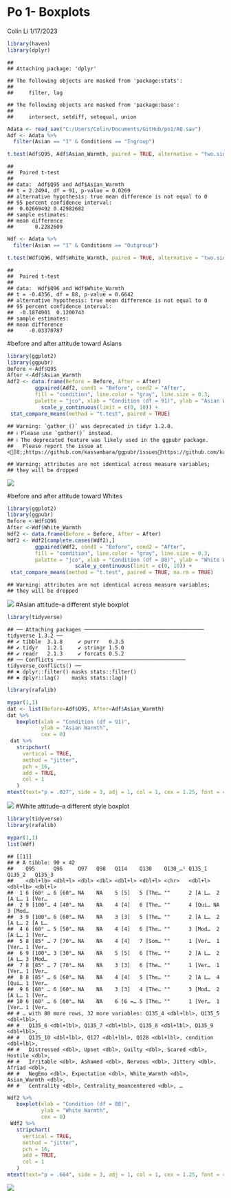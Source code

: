 Po 1- Boxplots
================
Colin Li
1/17/2023

``` r
library(haven)
library(dplyr)
```

    ## 
    ## Attaching package: 'dplyr'

    ## The following objects are masked from 'package:stats':
    ## 
    ##     filter, lag

    ## The following objects are masked from 'package:base':
    ## 
    ##     intersect, setdiff, setequal, union

``` r
Adata <- read_sav("C:/Users/Colin/Documents/GitHub/po1/AQ.sav")
Adf <- Adata %>% 
  filter(Asian == "1" & Conditions == "Ingroup")

t.test(Adf$Q95, Adf$Asian_Warmth, paired = TRUE, alternative = "two.sided")
```

    ## 
    ##  Paired t-test
    ## 
    ## data:  Adf$Q95 and Adf$Asian_Warmth
    ## t = 2.2494, df = 91, p-value = 0.0269
    ## alternative hypothesis: true mean difference is not equal to 0
    ## 95 percent confidence interval:
    ##  0.02669492 0.42982682
    ## sample estimates:
    ## mean difference 
    ##       0.2282609

``` r
Wdf <- Adata %>%
  filter(Asian == "1" & Conditions == "Outgroup")

t.test(Wdf$Q96, Wdf$White_Warmth, paired = TRUE, alternative = "two.sided")
```

    ## 
    ##  Paired t-test
    ## 
    ## data:  Wdf$Q96 and Wdf$White_Warmth
    ## t = -0.4356, df = 88, p-value = 0.6642
    ## alternative hypothesis: true mean difference is not equal to 0
    ## 95 percent confidence interval:
    ##  -0.1874901  0.1200743
    ## sample estimates:
    ## mean difference 
    ##     -0.03370787

\#before and after attitude toward Asians

``` r
library(ggplot2)
library(ggpubr)
Before <-Adf$Q95
After <-Adf$Asian_Warmth
Adf2 <- data.frame(Before = Before, After = After)
         ggpaired(Adf2, cond1 = "Before", cond2 = "After",
         fill = "condition", line.color = "gray", line.size = 0.3,
         palette = "jco", xlab = "Condition (df = 91)", ylab = "Asian Warmth") + 
           scale_y_continuous(limit = c(0, 10)) +
 stat_compare_means(method = "t.test", paired = TRUE)
```

    ## Warning: `gather_()` was deprecated in tidyr 1.2.0.
    ## ℹ Please use `gather()` instead.
    ## ℹ The deprecated feature was likely used in the ggpubr package.
    ##   Please report the issue at <]8;;https://github.com/kassambara/ggpubr/issueshttps://github.com/kassambara/ggpubr/issues]8;;>.

    ## Warning: attributes are not identical across measure variables;
    ## they will be dropped

![](po1_files/figure-gfm/unnamed-chunk-2-1.png)<!-- -->

\#before and after attitude toward Whites

``` r
library(ggplot2)
library(ggpubr)
Before <-Wdf$Q96
After <-Wdf$White_Warmth
Wdf2 <- data.frame(Before = Before, After = After)
Wdf2 <- Wdf2[complete.cases(Wdf2),]
         ggpaired(Wdf2, cond1 = "Before", cond2 = "After",
         fill = "condition", line.color = "gray", line.size = 0.3,
         palette = "jco", xlab = "Condition (df = 88)", ylab = "White Warmth") +
                      scale_y_continuous(limit = c(0, 10)) +
 stat_compare_means(method = "t.test", paired = TRUE, na.rm = TRUE)
```

    ## Warning: attributes are not identical across measure variables;
    ## they will be dropped

![](po1_files/figure-gfm/unnamed-chunk-3-1.png)<!-- --> \#Asian
attitude–a different style boxplot

``` r
library(tidyverse)
```

    ## ── Attaching packages ─────────────────────────────────────── tidyverse 1.3.2 ──
    ## ✔ tibble  3.1.8     ✔ purrr   0.3.5
    ## ✔ tidyr   1.2.1     ✔ stringr 1.5.0
    ## ✔ readr   2.1.3     ✔ forcats 0.5.2
    ## ── Conflicts ────────────────────────────────────────── tidyverse_conflicts() ──
    ## ✖ dplyr::filter() masks stats::filter()
    ## ✖ dplyr::lag()    masks stats::lag()

``` r
library(rafalib)

mypar(1,1)
dat <- list(Before=Adf$Q95, After=Adf$Asian_Warmth)
dat %>%
   boxplot(xlab = "Condition (df = 91)",
           ylab = "Asian Warmth",
           cex = 0)
 dat %>%
   stripchart(
     vertical = TRUE,
     method = "jitter",
     pch = 16,
     add = TRUE,
     col = 1
   )
mtext(text="p = .027", side = 3, adj = 1, col = 1, cex = 1.25, font = 4)
```

![](po1_files/figure-gfm/unnamed-chunk-4-1.png)<!-- --> \#White
attitude–a different style boxplot

``` r
library(tidyverse)
library(rafalib)

mypar(1,1)
list(Wdf)
```

    ## [[1]]
    ## # A tibble: 90 × 42
    ##    Q95      Q96     Q97   Q98   Q114    Q130    Q130_…¹ Q135_1  Q135_2   Q135_3 
    ##    <dbl+lb> <dbl+l> <dbl> <dbl> <dbl+l> <dbl+l> <chr>   <dbl+l> <dbl+lb> <dbl+l>
    ##  1 6 [60° … 6 [60°… NA    NA    5 [5]   5 [The… ""      2 [A L…  2 [A L… 1 [Ver…
    ##  2 9 [100°… 4 [40°… NA    NA    4 [4]   6 [The… ""      4 [Qui… NA       3 [Mod…
    ##  3 9 [100°… 6 [60°… NA    NA    3 [3]   5 [The… ""      2 [A L…  2 [A L… 2 [A L…
    ##  4 6 [60° … 5 [50°… NA    NA    4 [4]   6 [The… ""      3 [Mod…  2 [A L… 1 [Ver…
    ##  5 8 [85° … 7 [70°… NA    NA    4 [4]   7 [Som… ""      1 [Ver…  1 [Ver… 1 [Ver…
    ##  6 9 [100°… 3 [30°… NA    NA    5 [5]   6 [The… ""      2 [A L…  2 [A L… 3 [Mod…
    ##  7 8 [85° … 7 [70°… NA    NA    3 [3]   6 [The… ""      1 [Ver…  1 [Ver… 1 [Ver…
    ##  8 8 [85° … 6 [60°… NA    NA    4 [4]   5 [The… ""      2 [A L…  4 [Qui… 1 [Ver…
    ##  9 6 [60° … 6 [60°… NA    NA    3 [3]   4 [The… ""      3 [Mod…  2 [A L… 1 [Ver…
    ## 10 6 [60° … 6 [60°… NA    NA    6 [6 =… 5 [The… ""      1 [Ver…  1 [Ver… 1 [Ver…
    ## # … with 80 more rows, 32 more variables: Q135_4 <dbl+lbl>, Q135_5 <dbl+lbl>,
    ## #   Q135_6 <dbl+lbl>, Q135_7 <dbl+lbl>, Q135_8 <dbl+lbl>, Q135_9 <dbl+lbl>,
    ## #   Q135_10 <dbl+lbl>, Q127 <dbl+lbl>, Q128 <dbl+lbl>, condition <dbl+lbl>,
    ## #   Distressed <dbl>, Upset <dbl>, Guilty <dbl>, Scared <dbl>, Hostile <dbl>,
    ## #   Irritable <dbl>, Ashamed <dbl>, Nervous <dbl>, Jittery <dbl>, Afriad <dbl>,
    ## #   NegEmo <dbl>, Expectation <dbl>, White_Warmth <dbl>, Asian_Warmth <dbl>,
    ## #   Centrality <dbl>, Centrality_meancentered <dbl>, …

``` r
Wdf2 %>%
   boxplot(xlab = "Condition (df = 88)",
           ylab = "White Warmth",
           cex = 0)
 Wdf2 %>%
   stripchart(
     vertical = TRUE,
     method = "jitter",
     pch = 16,
     add = TRUE,
     col = 1
   )
mtext(text="p = .664", side = 3, adj = 1, col = 1, cex = 1.25, font = 4)
```

![](po1_files/figure-gfm/unnamed-chunk-5-1.png)<!-- -->
